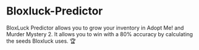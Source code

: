 # Bloxluck-Predictor
BloxLuck Predictor allows you to grow your inventory in Adopt Me! and Murder Mystery 2. It allows you to win with a 80% accuracy by calculating the seeds Bloxluck uses. 🏆
